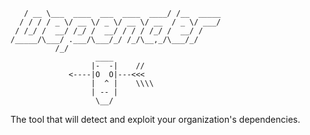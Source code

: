 ```	____                            __
   / __ \___  ____  ___  ____  ____/ /__  _____
  / / / / _ \/ __ \/ _ \/ __ \/ __  / _ \/ ___/     
 / /_/ /  __/ /_/ /  __/ / / / /_/ /  __/ /
/_____/\___/ .___/\___/_/ /_/\__,_/\___/_/
          /_/                                                   
                   ____
                  |-  -|    //
             <----|O  O|---<<<
                  |  ^ |    \\\\
                  | -- |
                   \__/

``` 
The tool that will detect and exploit your organization's dependencies.
